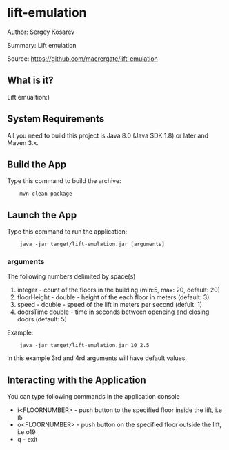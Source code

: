 # lift-emulation

Author: Sergey Kosarev  

Summary: Lift emulation

Source:  https://github.com/macrergate/lift-emulation

## What is it?

Lift emualtion:)

## System Requirements

All you need to build this project is Java 8.0 (Java SDK 1.8) or later and Maven 3.x.

## Build the App

Type this command to build the archive:

        mvn clean package


## Launch the App
Type this command to run the application:

        java -jar target/lift-emulation.jar [arguments]

### arguments
The following numbers delimited by space(s)
1. integer - count of the floors in the building (min:5, max: 20, default: 20) 
2. floorHeight - double - height of the each floor in meters (default: 3)
3. speed - double - speed of the lift in meters per second (defult: 1)
4. doorsTime double - time in seconds between openeing and closing doors (default: 5)   

Example:
    
        java -jar target/lift-emulation.jar 10 2.5
    
    
in this example 3rd and 4rd arguments will have default values.    


## Interacting with the Application
You can type following commands in the application console
- i\<FLOORNUMBER> - push button to the specified floor inside the lift, i.e i5 
- o\<FLOORNUMBER> - push button on the specified floor outside the lift, i.e o19
- q - exit 

